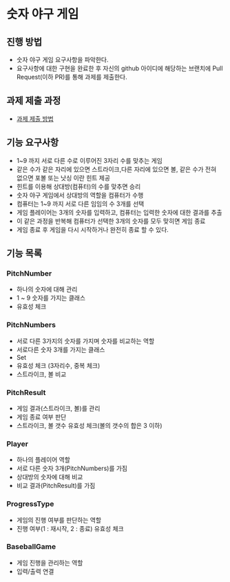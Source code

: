 # 숫자 야구 게임
## 진행 방법
* 숫자 야구 게임 요구사항을 파악한다.
* 요구사항에 대한 구현을 완료한 후 자신의 github 아이디에 해당하는 브랜치에 Pull Request(이하 PR)를 통해 과제를 제출한다.

## 과제 제출 과정
* [과제 제출 방법](https://github.com/next-step/nextstep-docs/tree/master/precourse)



## 기능 요구사항
- 1~9 까지 서로 다른 수로 이루어진 3자리 수를 맞추는 게임
- 같은 수가 같은 자리에 있으면 스트라이크,다른 자리에 있으면 볼, 같은 수가 전혀 없으면 포볼 또는 낫싱 이란 힌트 제공
- 힌트를 이용해 상대방(컴퓨터)의 수를 맞추면 승리
- 숫자 야구 게임에서 상대방의 역할을 컴퓨터가 수행
- 컴퓨터는 1~9 까지 서로 다른 임임의 수 3개를 선택
- 게임 플레이어는 3개의 숫자를 입력하고, 컴퓨터는 입력한 숫자에 대한 결과를 추출
- 이 같은 과정을 반복해 컴퓨터가 선택한 3개의 숫자를 모두 맞히면 게임 종료
- 게임 종료 후 게임을 다시 시작하거나 완전히 종료 할 수 있다.


## 기능 목록
### PitchNumber
- 하나의 숫자에 대해 관리
- 1 ~ 9 숫자를 가지는 클래스
- 유효성 체크


### PitchNumbers
- 서로 다른 3가지의 숫자를 가지며 숫자를 비교하는 역할
- 서로다른 숫자 3개를 가지는 클래스
- Set<PitchNumber> 
- 유효성 체크 (3자리수, 중복 체크)
- 스트라이크, 볼 비교


### PitchResult
- 게임 결과(스트라이크, 볼)를 관리
- 게임 종료 여부 판단
- 스트라이크, 볼 갯수 유효성 체크(볼의 갯수의 합은 3 이하)


### Player
- 하나의 플레이어 역할
- 서로 다른 숫자 3개(PitchNumbers)를 가짐
- 상대방의 숫자에 대해 비교
- 비교 결과(PitchResult)를 가짐


### ProgressType
- 게임의 진행 여부를 판단하는 역할
- 진행 여부(1 : 재시작, 2 : 종료) 유효성 체크


### BaseballGame
- 게임 진행을 관리하는 역할
- 입력/출력 연결
